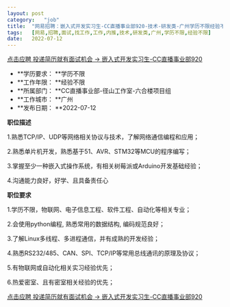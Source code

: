 ```yaml
---
layout:	post
category:	"job"
title:	"网易招聘：嵌入式开发实习生-CC直播事业部920-技术-研发类-广州学历不限经验不限"
tags:	[网易,招聘,面试,找工作,工作,内推,技术,研发类,广州,学历不限,经验不限]
date:	2022-07-12
---
```


[点击应聘 投递简历就有面试机会 ->  嵌入式开发实习生-CC直播事业部920](http://mobile.bole.netease.com/bole/boleDetail?id=38067&employeeId=346f03c3cda5f04c&key=all)



- **学历要求： **学历不限
- **工作年限： **经验不限
- **所属部门： **CC直播事业部-径山工作室-六合楼项目组
- **工作城市： **广州
- **发布日期： **2022-07-12



**职位描述**

1.熟悉TCP/IP、UDP等网络相关协议与技术，了解网络通信编程和应用；

2.熟悉单片机开发，熟悉基于51、AVR、STM32等MCU的程序编写；

3.掌握至少一种嵌入式操作系统，有相关树莓派或Arduino开发基础经验；

4.沟通能力良好，好学、且具备责任心



**职位要求**

1.学历不限，物联网、电子信息工程、软件工程、自动化等相关专业；

2.会使用python编程, 熟悉常用的数据结构, 编码规范良好；

3.了解Linux多线程、多进程通信，并有成熟的开发经验；

4.熟悉RS232/485、CAN、SPI、TCP/IP等常用总线通讯的原理及协议；

5.有物联网或自动化相关实习经验优先；

6.热爱密室、且有密室相关经验的优先；



[点击应聘 投递简历就有面试机会 ->  嵌入式开发实习生-CC直播事业部920](http://mobile.bole.netease.com/bole/boleDetail?id=38067&employeeId=346f03c3cda5f04c&key=all)
